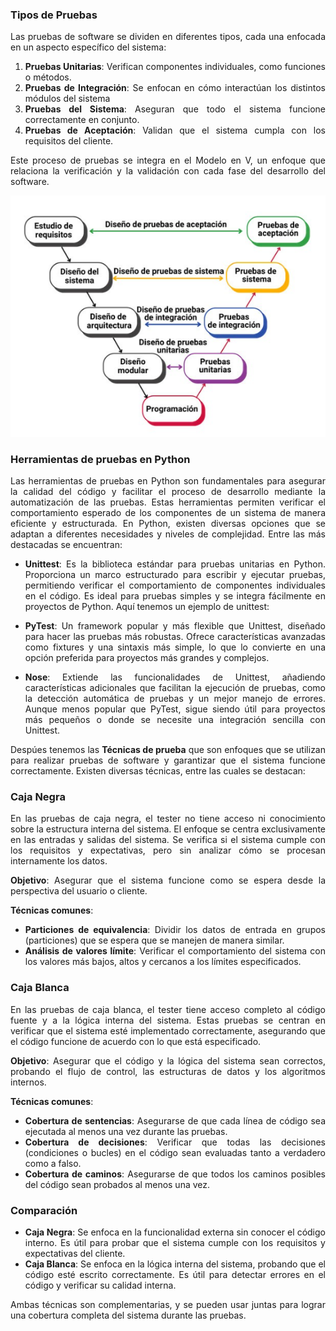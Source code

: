 <div style="text-align: justify;">

### Tipos de Pruebas

Las pruebas de software se dividen en diferentes tipos, cada una enfocada en un aspecto específico del sistema: 
1. **Pruebas Unitarias**: Verifican componentes individuales, como funciones o métodos.
2. **Pruebas de Integración**: Se enfocan en cómo interactúan los distintos módulos del sistema
3. **Pruebas del Sistema**: Aseguran que todo el sistema funcione correctamente en conjunto.
4. **Pruebas de Aceptación**: Validan que el sistema cumpla con los requisitos del cliente.

Este proceso de pruebas se integra en el Modelo en V, un enfoque que relaciona la verificación y la validación con cada fase del desarrollo del software.

  ![1](Imagenes\1.png)

### Herramientas de pruebas en Python

Las herramientas de pruebas en Python son fundamentales para asegurar la calidad del código y facilitar el proceso de desarrollo mediante la automatización de las pruebas. Estas herramientas permiten verificar el comportamiento esperado de los componentes de un sistema de manera eficiente y estructurada. En Python, existen diversas opciones que se adaptan a diferentes necesidades y niveles de complejidad. Entre las más destacadas se encuentran:

- **Unittest**: Es la biblioteca estándar para pruebas unitarias en Python. Proporciona un marco estructurado para escribir y ejecutar pruebas, permitiendo verificar el comportamiento de componentes individuales en el código. Es ideal para pruebas simples y se integra fácilmente en proyectos de Python. Aquí tenemos un ejemplo de unittest:
- **PyTest**: Un framework popular y más flexible que Unittest, diseñado para hacer las pruebas más robustas. Ofrece características avanzadas como fixtures y una sintaxis más simple, lo que lo convierte en una opción preferida para proyectos más grandes y complejos.

- **Nose**: Extiende las funcionalidades de Unittest, añadiendo características adicionales que facilitan la ejecución de pruebas, como la detección automática de pruebas y un mejor manejo de errores. Aunque menos popular que PyTest, sigue siendo útil para proyectos más pequeños o donde se necesite una integración sencilla con Unittest.

Despúes tenemos las **Técnicas de prueba** que son enfoques que se utilizan para realizar pruebas de software y garantizar que el sistema funcione correctamente. Existen diversas técnicas, entre las cuales se destacan:

### Caja Negra

En las pruebas de caja negra, el tester no tiene acceso ni conocimiento sobre la estructura interna del sistema. El enfoque se centra exclusivamente en las entradas y salidas del sistema. Se verifica si el sistema cumple con los requisitos y expectativas, pero sin analizar cómo se procesan internamente los datos.

**Objetivo**: Asegurar que el sistema funcione como se espera desde la perspectiva del usuario o cliente.

**Técnicas comunes**:
- **Particiones de equivalencia**: Dividir los datos de entrada en grupos (particiones) que se espera que se manejen de manera similar.
- **Análisis de valores límite**: Verificar el comportamiento del sistema con los valores más bajos, altos y cercanos a los límites especificados.

### Caja Blanca

En las pruebas de caja blanca, el tester tiene acceso completo al código fuente y a la lógica interna del sistema. Estas pruebas se centran en verificar que el sistema esté implementado correctamente, asegurando que el código funcione de acuerdo con lo que está especificado.

**Objetivo**: Asegurar que el código y la lógica del sistema sean correctos, probando el flujo de control, las estructuras de datos y los algoritmos internos.

**Técnicas comunes**:
- **Cobertura de sentencias**: Asegurarse de que cada línea de código sea ejecutada al menos una vez durante las pruebas.
- **Cobertura de decisiones**: Verificar que todas las decisiones (condiciones o bucles) en el código sean evaluadas tanto a verdadero como a falso.
- **Cobertura de caminos**: Asegurarse de que todos los caminos posibles del código sean probados al menos una vez.

### Comparación
- **Caja Negra**: Se enfoca en la funcionalidad externa sin conocer el código interno. Es útil para probar que el sistema cumple con los requisitos y expectativas del cliente.
- **Caja Blanca**: Se enfoca en la lógica interna del sistema, probando que el código esté escrito correctamente. Es útil para detectar errores en el código y verificar su calidad interna.

Ambas técnicas son complementarias, y se pueden usar juntas para lograr una cobertura completa del sistema durante las pruebas.

</div>